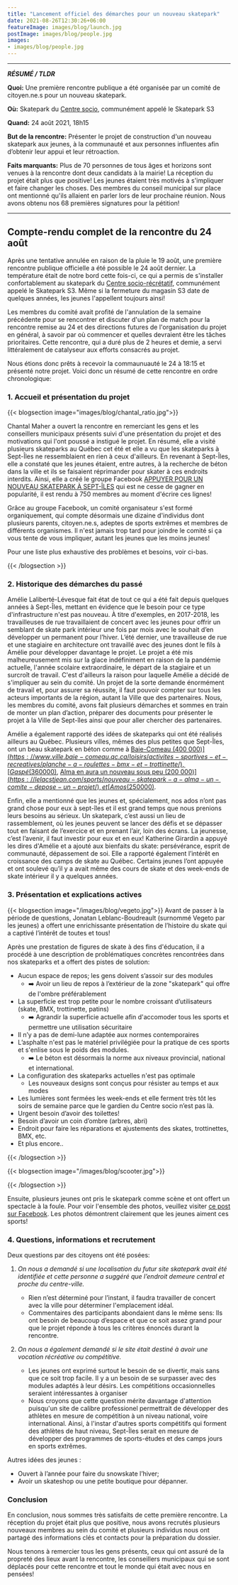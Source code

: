 ```yaml
---
title: "Lancement officiel des démarches pour un nouveau skatepark"
date: 2021-08-26T12:30:26+06:00
featureImage: images/blog/launch.jpg
postImage: images/blog/people.jpg
images:
- images/blog/people.jpg
---
```


---

***RÉSUMÉ / TLDR***

**Quoi:** Une première rencontre publique a été organisée par un comité de citoyen.ne.s pour un nouveau skatepark.

**Où:** Skatepark du [Centre socio](https://ville.sept-iles.qc.ca/fr/plateaux-recreatifs_235/), communément appelé le Skatepark S3

**Quand:** 24 août 2021, 18h15

**But de la rencontre:** Présenter le projet de construction d'un nouveau skatepark aux jeunes, à la communauté et aux personnes influentes afin d’obtenir leur appui et leur rétroaction.

**Faits marquants:** Plus de 70 personnes de tous âges et horizons sont venues
à la rencontre dont deux candidats à la mairie! La réception du projet était plus que positive! Les jeunes étaient
très motivés à s'impliquer et faire changer les choses. Des membres du conseil
municipal sur place ont mentionné qu'ils allaient en parler lors de leur prochaine
réunion. Nous avons obtenu nos 68 premières signatures pour la pétition!

---

## Compte-rendu complet de la rencontre du 24 août


Après une tentative annulée en raison de la pluie le 19 août, une première
rencontre publique officielle a été possible le 24 août dernier. La température
était de notre bord cette fois-ci, ce qui a permis de s'installer confortablement au skatepark du [Centre socio-récrétatif](https://ville.sept-iles.qc.ca/fr/plateaux-recreatifs_235/), communément appelé le Skatepark S3. Même si la fermeture du magasin S3 date de quelques années, les jeunes l'appellent toujours ainsi!

Les membres du comité avait profité de l'annulation de la semaine précédente pour
se rencontrer et discuter d'un plan de match pour la rencontre remise au 24 et des
directions futures de l'organisation du projet en général, à savoir par où commencer
et quelles devraient être les tâches prioritaires. Cette rencontre, qui a duré
plus de 2 heures et demie, a servi littéralement de catalyseur aux efforts consacrés au projet.

Nous étions donc prêts à recevoir la commaunuauté le 24 à 18:15 et présenté notre projet. Voici donc un résumé de cette rencontre en ordre chronologique: 

### 1. Accueil et présentation du projet

{{< blogsection image="images/blog/chantal_ratio.jpg">}}

Chantal Maher a ouvert la rencontre en remerciant les gens et les conseillers municipaux présents suivi d'une présentation du projet et des motivations qui l'ont poussé a instigué le projet. En résumé, elle a visité plusieurs skateparks au Québec cet été et elle a vu que les skateparks à Sept-Îles ne ressemblaient en rien à ceux d'ailleurs. En revenant à Sept-Îles, elle a constaté que les jeunes étaient, entre autres, à la recherche de béton dans la ville et ils se faisaient réprimander pour skater à ces endroits interdits. Ainsi, elle a créé le groupe Facebook [APPUYER POUR UN NOUVEAU SKATEPARK À SEPT-ÎLES](https://www.facebook.com/groups/4484303551581236) qui est ne cesse de gagner en popularité, il est rendu à 750 membres au moment d'écrire ces lignes!

Grâce au groupe Facebook, un comité organisateur s'est formé organiquement, qui compte désormais une dizaine d'individus dont plusieurs parents, citoyen.ne.s, adeptes de sports extrêmes et membres de différents organismes. Il n'est jamais trop tard pour joindre le comité si ça vous tente de vous impliquer, autant les jeunes que les moins jeunes!

Pour une liste plus exhaustive des problèmes et besoins, voir ci-bas.

{{< /blogsection >}}

### 2. Historique des démarches du passé

Amélie Laliberté-Lévesque fait état de tout ce qui a été fait depuis quelques années à Sept-Îles, mettant en évidence que le besoin pour ce type d'infrastructure n'est pas nouveau. À titre d'exemples, en 2017-2018, les travailleuses de rue travaillaient de concert avec les jeunes pour offrir un semblant de skate park intérieur une fois par mois avec le souhait d’en développer un permanent pour l’hiver. L’été dernier, une travailleuse de rue et une stagiaire en architecture ont travaillé avec des jeunes dont le fils à Amélie pour développer davantage le projet. Le projet a été mis malheureusement mis sur la glace indéfiniment en raison de la pandémie actuelle, l'année scolaire extraordinaire, le départ de la stagiaire et un surcroît de travail. C'est d'ailleurs la raison pour laquelle Amélie a décidé de s'impliquer au sein du comité. Un projet de la sorte demande énormément de travail et, pour assurer sa réussite, il faut pouvoir compter sur tous les acteurs importants de la région, autant la Ville que des partenaires. Nous, les membres du comité, avons fait plusieurs démarches et sommes en train de monter un plan d’action, préparer des documents pour présenter le projet à la Ville de Sept-îles ainsi que pour aller chercher des partenaires.

Amélie a également rapporté des idées de skateparks qui ont été réalisés ailleurs au Québec. Plusieurs villes, mêmes des plus petites que Sept-Îles, ont un beau skatepark en béton comme à [Baie-Comeau (400 000$)](https://www.ville.baie-comeau.qc.ca/loisirs/activites-sportives-et-recreatives/planche-a-roulettes-bmx-et-trottinette/), [Gaspé (360 000$)](https://ville.gaspe.qc.ca/2783/skate-et-bmx/skatepark-de-gaspe), [Alma en aura un nouveau sous peu (200 000$)](https://lelacstjean.com/sports/nouveau-skatepark-a-alma-un-comite-depose-un-projet/), et [Amos (250 000$)](https://amos.quebec/medias/Skate-parc-ouverture.pdf).

Enfin, elle a mentionné que les jeunes et, spécialement, nos ados n’ont pas grand chose pour eux à sept-îles et il est grand temps que nous prenions leurs besoins au sérieux. Un skatepark, c’est aussi un lieu de rassemblement, où les jeunes peuvent se lancer des défis et se dépasser tout en faisant de l’exercice et en prenant l’air, loin des écrans. La jeunesse, c’est l’avenir, il faut investir pour eux et en eux! Katherine Girardin a appuyé les dires d'Amélie et a ajouté aux bienfaits du skate: persévérance, esprit de communauté, dépassement de soi. Elle a rapporté également l’intérêt en croissance des camps de skate au Québec. Certains jeunes l’ont appuyée et ont soulevé qu’il y a avait même des cours de skate et des week-ends de skate intérieur il y a quelques années.

### 3. Présentation et explications actives

{{< blogsection image="/images/blog/vegeto.jpg">}}
Avant de passer à la période de questions, Jonatan Leblanc-Boudreault (surnommé Vegeto par les jeunes) a offert une enrichissante présentation de l’histoire du skate qui a captivé l’intérêt de toutes et tous!

Après une prestation de figures de skate à des fins d'éducation, il a procédé à une description de problématiques concrètes rencontrées dans nos skateparks et a offert des pistes de solution:

* Aucun espace de repos; les gens doivent s’assoir sur des modules
  * ➡️ Avoir un lieu de repos à l’extérieur de la zone "skatepark" qui  offre de l'ombre préférablement
* La superficie est trop petite pour le nombre croissant d’utilisateurs (skate, BMX, trottinette, patins)
  * ➡️ Agrandir la superficie actuelle afin d'accomoder tous les sports et permettre une utilisation sécuritaire
* Il n’y a pas de demi-lune adaptée aux normes contemporaires
* L’asphalte n'est pas le matériel privilégiée pour la pratique de ces sports et s'enlise sous le poids des modules.
  * ➡️ Le béton est désormais la norme aux niveaux provincial, national et international.
* La configuration des skateparks actuelles n'est pas optimale
  * Les nouveaux designs sont conçus pour résister au temps et aux modes
* Les lumières sont fermées les week-ends et elle ferment très tôt les soirs de semaine parce que le gardien du Centre socio n’est pas là.
* Urgent besoin d’avoir des toilettes!
* Besoin d’avoir un coin d’ombre (arbres, abri)
* Endroit pour faire les réparations et ajustements des skates, trottinettes, BMX, etc.
* Et plus encore..

{{< /blogsection >}}

{{< blogsection image="/images/blog/scooter.jpg">}}



{{< /blogsection >}}

Ensuite, plusieurs jeunes ont pris le skatepark comme scène et ont offert un spectacle à la foule. Pour voir l'ensemble des photos, veuillez visiter [ce post sur Facebook](https://www.facebook.com/groups/4484303551581236/permalink/4544500498894874/). Les photos démontrent clairement que les jeunes aiment ces sports!

### 4. Questions, informations et recrutement

Deux questions par des citoyens ont été posées:

1. *On nous a demandé si une localisation du futur site skatepark avait été identifiée et cette personne a suggéré que l’endroit demeure central et proche du centre-ville.*
   * Rien n’est déterminé pour l’instant, il faudra travailler de concert avec la ville pour déterminer l'emplacement idéal.
   * Commentaires des participants abondaient dans le même sens: Ils ont besoin de beaucoup d’espace et que ce soit assez grand pour que le projet réponde à tous les critères énoncés durant la rencontre.

2. *On nous a également demandé si le site était destiné à avoir une vocation récréative ou compétitive.*
   * Les jeunes ont exprimé surtout le besoin de se divertir, mais sans que ce soit trop facile. Il y a un besoin de se surpasser avec des modules adaptés à leur désirs. Les compétitions occasionnelles seraient intéressantes à organiser
   * Nous croyons que cette question mérite davantage d'attention puisqu'un site de calibre professionel permettrait de développer des athlètes en mesure de compétition à un niveau national, voire international. Ainsi, à l'instar d'autres sports compétitifs qui forment des athlètes de haut niveau, Sept-Îles serait en mesure de développer des programmes de sports-études et des camps jours en sports extrêmes.

Autres idées des jeunes :
* Ouvert à l’année pour faire du snowskate l’hiver;
* Avoir un skateshop ou une petite boutique pour dépanner.


### Conclusion

En conclusion, nous sommes très satisfaits de cette première rencontre. La réception du projet était plus que positive, nous avons recrutés plusieurs nouveaux membres au sein du comité et plusieurs individus nous ont partagé des informations clés et contacts pour la préparation du dossier.

Nous tenons à remercier tous les gens présents, ceux qui ont assuré de la propreté des lieux avant la rencontre, les conseillers municipaux qui se sont déplacés pour cette rencontre et tout le monde qui était avec nous en pensées!